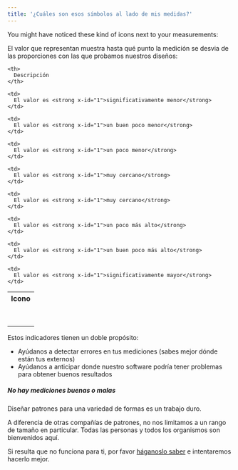 ```yaml
---
title: '¿Cuáles son esos símbolos al lado de mis medidas?'
---
```


You might have noticed these kind of icons next to your measurements: <Gauge val={0} theme='light' />

El valor que representan muestra hasta qué punto la medición se desvia de las proporciones con las que probamos nuestros diseños:

<table spaces-before="0">
  <tr>
    <th>
      Icono
    </th>
    
    <th>
      Descripción
    </th>
  </tr>
  
  <tr>
    <td>
      <Gauge val={-6} theme='light' />
    </td>
    
    <td>
      El valor es <strong x-id="1">significativamente menor</strong>
    </td>
  </tr>
  
  <tr>
    <td>
      <Gauge val={-4} theme='light' />
    </td>
    
    <td>
      El valor es <strong x-id="1">un buen poco menor</strong>
    </td>
  </tr>
  
  <tr>
    <td>
      <Gauge val={-2} theme='light' />
    </td>
    
    <td>
      El valor es <strong x-id="1">un poco menor</strong>
    </td>
  </tr>
  
  <tr>
    <td>
      <Gauge val={-1} theme='light' />
    </td>
    
    <td>
      El valor es <strong x-id="1">muy cercano</strong>
    </td>
  </tr>
  
  <tr>
    <td>
      <Gauge val={1} theme='light' />
    </td>
    
    <td>
      El valor es <strong x-id="1">muy cercano</strong>
    </td>
  </tr>
  
  <tr>
    <td>
      <Gauge val={2} theme='light' />
    </td>
    
    <td>
      El valor es <strong x-id="1">un poco más alto</strong>
    </td>
  </tr>
  
  <tr>
    <td>
      <Gauge val={4} theme='light' />
    </td>
    
    <td>
      El valor es <strong x-id="1">un buen poco más alto</strong>
    </td>
  </tr>
  
  <tr>
    <td>
      <Gauge val={6} theme='light' />
    </td>
    
    <td>
      El valor es <strong x-id="1">significativamente mayor</strong>
    </td>
  </tr>
</table>

Estos indicadores tienen un doble propósito:

- Ayúdanos a detectar errores en tus mediciones (sabes mejor dónde están tus externos)
- Ayúdanos a anticipar donde nuestro software podría tener problemas para obtener buenos resultados

<Note>

##### No hay mediciones buenas o malas

Diseñar patrones para una variedad de formas es un trabajo duro.

A diferencia de otras compañías de patrones, no nos limitamos a un rango de tamaño en particular.
Todas las personas y todos los organismos son bienvenidos aquí.

Si resulta que no funciona para ti, por favor [háganoslo saber](https://discord.freesewing.org/) e intentaremos hacerlo mejor.

</Note>
